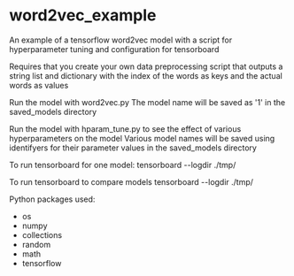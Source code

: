# word2vec_example
An example of a tensorflow word2vec model with a script for hyperparameter tuning and configuration for tensorboard

Requires that you create your own data preprocessing script that outputs a string list and dictionary with the index of the words as keys and the actual words as values

Run the model with word2vec.py
The model name will be saved as '1' in the saved_models directory

Run the model with hparam_tune.py to see the effect of various hyperparameters on the model
Various model names will be saved using identifyers for their parameter values in the saved_models directory

To run tensorboard for one model:
tensorboard --logdir ./tmp/<model-name>

To run tensorboard to compare models
tensorboard --logdir ./tmp/

Python packages used:
- os
- numpy
- collections
- random
- math
- tensorflow
